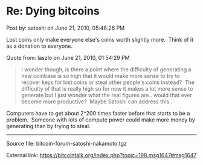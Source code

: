 # Re: Dying bitcoins

Post by: satoshi on June 21, 2010, 05:48:26 PM

Lost coins only make everyone else's coins worth slightly more. &nbsp;Think of it as a donation to everyone.

Quote from: laszlo on June 21, 2010, 01:54:29 PM

> I wonder though, is there a point where the difficulty of generating a new coinbase is so high that it would make more sense to try to recover keys for lost coins or steal other people's coins instead? &nbsp;The difficulty of that is really high so for now it makes a lot more sense to generate but I just wonder what the real figures are.. would that ever become more productive? &nbsp;Maybe Satoshi can address this..

Computers have to get about 2\^200 times faster before that starts to be a problem. &nbsp;Someone with lots of compute power could make more money by generating than by trying to steal.

---

Source file: bitcoin-forum-satoshi-nakamoto.tgz

External link: https://bitcointalk.org/index.php?topic=198.msg1647#msg1647
